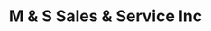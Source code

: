---
title: "M & S Sales & Service Inc"
url: /new-holland/m-and-s-sales-and-service-inc/
shop: car
---